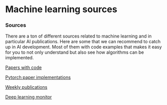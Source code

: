 # Machine learning sources


### Sources

There are a ton of different sources related to machine learning and in particular AI publications.
Here are some that we can recommend to catch up in AI development. Most of them with code examples that makes it easy for you to not only understand but also see how algorithms can be implemented.

[Papers with code](https://paperswithcode.com/sota)

[Pytorch paper implementations](https://nn.labml.ai/)

[Weekly publications](https://papers.labml.ai/papers/weekly)

[Deep learning monitor](https://deeplearn.org/)